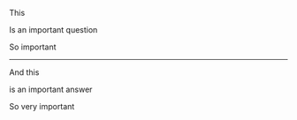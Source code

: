 This

Is an important question

So important

---

And this

is an important answer

So very important
